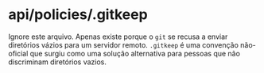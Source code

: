 # api/policies/.gitkeep

Ignore este arquivo. Apenas existe porque o `git` se recusa a enviar diretórios vázios para um servidor remoto. `.gitkeep` é uma convenção não-oficial que surgiu como uma solução alternativa para pessoas que não discriminam diretórios vazios.



<docmeta name="displayName" value=".gitkeep">
